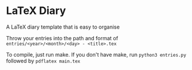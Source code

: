 # LaTeX Diary
A LaTeX diary template that is easy to organise

  Throw your entries into the path and format of `entries/<year>/<month>/<day> - <title>.tex`
  
  To compile, just run make. 
  If you don't have make, run `python3 entries.py` followed by `pdflatex main.tex`
